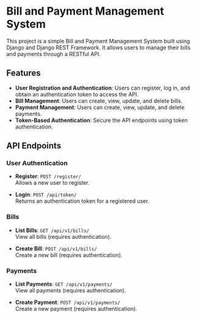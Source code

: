 # Bill and Payment Management System

This project is a simple Bill and Payment Management System built using Django and Django REST Framework. It allows users to manage their bills and payments through a RESTful API.

## Features

- **User Registration and Authentication**: Users can register, log in, and obtain an authentication token to access the API.
- **Bill Management**: Users can create, view, update, and delete bills.
- **Payment Management**: Users can create, view, update, and delete payments.
- **Token-Based Authentication**: Secure the API endpoints using token authentication.

## API Endpoints

### User Authentication
- **Register**: `POST /register/`  
  Allows a new user to register.
  
- **Login**: `POST /api/token/`  
  Returns an authentication token for a registered user.

### Bills
- **List Bills**: `GET /api/v1/bills/`  
  View all bills (requires authentication).
  
- **Create Bill**: `POST /api/v1/bills/`  
  Create a new bill (requires authentication).

### Payments
- **List Payments**: `GET /api/v1/payments/`  
  View all payments (requires authentication).
  
- **Create Payment**: `POST /api/v1/payments/`  
  Create a new payment (requires authentication).
  
